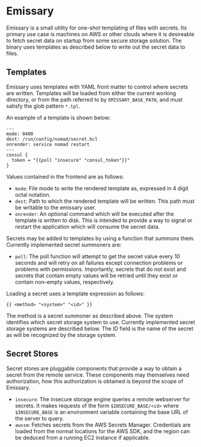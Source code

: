 # Emissary

Emissary is a small utility for one-shot templating of files with
secrets.  Its primary use case is machines on AWS or other clouds
where it is desireable to fetch secret data on startup from some
secure storage solution.  The binary uses templates as described below
to write out the secret data to files.

## Templates

Emissary uses templates with YAML front matter to control where
secrets are written.  Templates will be loaded from either the current
working directory, or from the path referred to by
`EMISSARY_BASE_PATH`, and must satisfy the glob pattern `*.tpl`.

An example of a template is shown below:

```
---
mode: 0400
dest: /run/config/nomad/secret.hcl
onrender: service nomad restart
---
consul {
  token = "{{poll "insecure" "consul_token"}}"
}
```

Values contained in the frontend are as follows:

  * `mode`: File mode to write the rendered template as, expressed in 4
    digit octal notation.
  * `dest`: Path to which the rendered template will be written.  This
    path must be writable to the emissary user.
  * `onrender`: An optional command which will be executed after the
    template is written to disk.  This is intended to provide a way to
    signal or restart the application which will consume the secret
    data.

Secrets may be added to templates by using a function that summons
them.  Currently implemented secret summoners are:

  * `poll`: The poll function will attempt to get the secret value
    every 10 seconds and will retry on all failures except connection
    problems or problems with permissions.  Importantly, secrets that
    do not exist and secrets that contain empty values will be retried
    until they exist or contain non-empty values, respectively.

Loading a secret uses a template expression as follows:

```
{{ <method> "<system>" "<id>" }}
```

The method is a secret summoner as described above.  The system
identifies which secret storage system to use.  Currently implemented
secret storage systems are described below.  The ID field is the name
of the secret as will be recognized by the storage system.

## Secret Stores

Secret stores are pluggable components that provide a way to obtain a
secret from the remote service.  These components may themselves need
authorization, how this authorization is obtained is beyond the scope
of Emissary.

  * `insecure`: The insecure storage engine queries a remote webserver
    for secrets.  It makes requests of the form `$INSECURE_BASE/<id>`
    where `$INSECURE_BASE` is an environment variable containing the
    base URL of the server to query.
  * `awssm`: Fetches secrets from the AWS Secrets Manager.
    Credentials are loaded from the normal locations for the AWS SDK,
    and the region can be deduced from a running EC2 instance if
    applicable.
